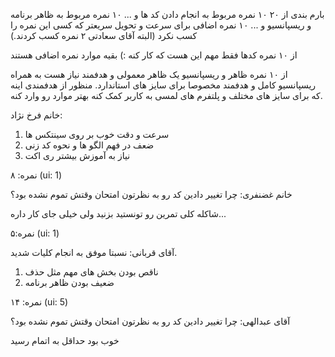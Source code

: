 بارم بندی از ۲۰
۱۰ نمره مربوط به انجام دادن کد ها و ...
۱۰ نمره مربوط به ظاهر برنامه و ریسپانسیو و ...
۱۰ نمره اضافی برای سرعت و تحویل سریعتر که کسی این نمره را کسب نکرد (البته آقای سعادتی ۲ نمره کسب کردند.)

از ۱۰ نمره کدها
فقط مهم این هست که کار کنه :)
بقیه موارد نمره اضافی هستند

از ۱۰ نمره ظاهر و ریسپانسیو
یک ظاهر معمولی و هدفمند نیاز هست
به همراه ریسپانسیو کامل و هدفمند مخصوصا برای سایز های استاندارد.
منظور از هدفمندی اینه که برای سایز های مختلف و پلتفرم های لمسی به کاربر کمک کنه بهتر موارد رو وارد کنه.



خانم فرخ نژاد:
1. سرعت و دقت خوب بر روی سینتکس ها
2. ضعف در فهم الگو ها و نحوه کد زنی 
3. نیاز به آموزش بیشتر ری اکت

نمره: ۸
(ui: 1)

خانم غضنفری:
چرا تغییر دادین کد رو به نظرتون امتحان وقتش تموم نشده بود؟

شاکله کلی تمرین رو تونستید بزنید
ولی خیلی جای کار داره...

نمره:‌۵
(ui: 1)

آقای قربانی:
نسبتا موفق به انجام کلیات شدید.
1. ناقص بودن بخش های مهم مثل حذف
2. ضعیف بودن ظاهر برنامه

نمره:
۱۴
(ui: 5)

آقای عبدالهی:
چرا تغییر دادین کد رو به نظرتون امتحان وقتش تموم نشده بود؟

خوب بود حداقل به اتمام رسید

